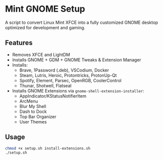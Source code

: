 # Mint GNOME Setup

A script to convert Linux Mint XFCE into a fully customized GNOME desktop optimized for development and gaming.

## Features

- Removes XFCE and LightDM
- Installs GNOME + GDM + GNOME Tweaks & Extension Manager
- Installs:
  - Brave, 1Password (.deb), VSCodium, Docker
  - Steam, Lutris, Heroic, Protontricks, ProtonUp-Qt
  - Spotify, Element, Parsec, OpenRGB, CoolerControl
  - Thunar, Shotwell, Flatseal
- Installs GNOME Extensions via `gnome-shell-extension-installer`:
  - AppIndicator/KStatusNotifierItem
  - ArcMenu
  - Blur My Shell
  - Dash to Dock
  - Top Bar Organizer
  - User Themes

## Usage

```bash
chmod +x setup.sh install-extensions.sh
./setup.sh
